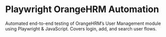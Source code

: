 # Playwright OrangeHRM Automation
Automated end-to-end testing of OrangeHRM’s User Management module using Playwright & JavaScript. Covers login, add, and search user flows.
